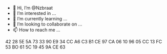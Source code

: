 - 👋 Hi, I’m @Nzbraat
- 👀 I’m interested in ...
- 🌱 I’m currently learning ...
- 💞️ I’m looking to collaborate on ...
- 📫 How to reach me ...

<!---
Nzbraat/Nzbraat is a ✨ special ✨ repository because its `README.md` (this file) appears on your GitHub profile.
You can click the Preview link to take a look at your changes.
--->
42 28 5E 5A 73 33 90 E9 34 CC A6 C3 B1 CE 97 CA
06 10 96 05 CC 13 FC 53 BO 61 5C 19 45 9A CE 63

